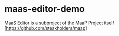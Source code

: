 # maas-editor-demo
MaaS Editor is a subproject of the MaaP Project itself [https://github.com/steakholders/maap]
